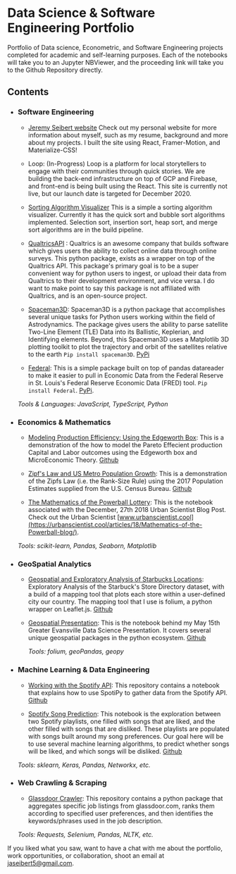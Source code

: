 # Data Science & Software Engineering Portfolio
Portfolio of Data science, Econometric, and Software Engineering projects completed for academic and self-learning purposes. Each of the notebooks will take you to an Jupyter NBViewer, and the proceeding link will take you to the Github Repository directly.

## Contents


- ###  Software Engineering
	- [Jeremy Seibert website](https://www.jeremyseibert.com) Check out my personal website for more information about myself, such as my resume, background and more about my projects. I built the site using React, Framer-Motion, and Materialize-CSS!
	
	- Loop: (In-Progress) Loop is a platform for local storytellers to engage with their communities through quick stories. We are building the back-end infrastructure on top of GCP and Firebase, and front-end is being built using the React. This site is currently not live, but our launch date is targeted for December 2020.
	
	- [Sorting Algorithm Visualizer](https://www.jeremyseibert.com/projects/sorting-visualizer) This is a simple a sorting algorithm visualizer. Currently it has the quick sort and bubble sort algorithms implemented. Selection sort, insertion sort, heap sort, and merge sort algorithms are in the build pipeline. 
	
	- [QualtricsAPI](https://github.com/Jaseibert/QualtricsAPI) : Qualtrics is an awesome company that builds software which gives users the ability to collect online data through online surveys. This python package, exists as a wrapper on top of the Qualtrics API. This package's primary goal is to be a super convenient way for python users to ingest, or upload their data from Qualtrics to their development environment, and vice versa. I do want to make point to say this package is not affiliated with Qualtrics, and is an open-source project.
	
	- [Spaceman3D](https://github.com/Jaseibert/SpaceMan): Spaceman3D is a python package that accomplishes several unique tasks for Python users working within the field of Astrodynamics. The package gives users the ability to parse satellite Two-Line Element (TLE) Data into its Ballistic, Keplerian, and Identifying elements. Beyond, this Spaceman3D uses a Matplotlib 3D plotting toolkit to plot the trajectory and orbit of the satellites relative to the earth `Pip install spaceman3D`. [PyPi](https://pypi.org/project/Spaceman3D/)
	
	 - [Federal](https://github.com/Jaseibert/Federal): This is a simple package built on top of pandas datareader to    make it easier to pull in Economic Data from the Federal Reserve in St. Louis's Federal Reserve Economic Data (FRED) tool. `Pip install Federal`. [PyPi](https://pypi.org/project/Federal/). 


	 
	 _Tools & Languages: JavaScript, TypeScript, Python_ 
	
- ### Economics & Mathematics

  - [Modeling Production Efficiency: Using the Edgeworth Box](https://nbviewer.jupyter.org/github/Jaseibert/Computational-Economics/blob/main/Edgeworth%20Box.ipynb): This is a demonstration of the how to model the Pareto Effecient production Capital and Labor outcomes using the Edgeworth box and MicroEconomic Theory. [Github](https://github.com/Jaseibert/Computational-Economics/blob/main/Edgeworth%20Box.ipynb) 

   - [Zipf's Law and US Metro Population Growth](https://nbviewer.jupyter.org/github/Jaseibert/Zipfs_Law_Population_Growth/blob/master/Notebook.ipynb): This is a demonstration of the Zipfs Law (i.e. the Rank-Size Rule) using the 2017 Population Estimates supplied from the U.S. Census Bureau. [Github](https://github.com/Jaseibert/Zipfs_Law_Population_Growth) 

   - [The Mathematics of the Powerball Lottery](https://github.com/UrbanScientist/1_Mathematical_Understanding_of_Powerball/blob/master/1_Mathematical_Understanding_of_the_Powerball.ipynb): This is the notebook associated with the December, 27th 2018 Urban Scientist Blog Post. Check out the Urban Scientist [www.urbanscientist.cool](https://urbanscientist.cool/articles/18/Mathematics-of-the-Powerball-blog/). 
   
	_Tools: scikit-learn, Pandas, Seaborn, Matplotlib_ 
	
- ### GeoSpatial Analytics

  - [Geospatial and Exploratory Analysis of Starbucks Locations](https://nbviewer.jupyter.org/github/Jaseibert/Starbucks_GeoSpatial_Analysis/blob/master/Notebook.ipynb): Exploratory Analysis of the Starbuck's Store Directory dataset, with a build of a mapping tool that plots each store within a user-defined city our country. The mapping tool that I use is folium, a python wrapper on Leaflet.js. [Github](https://github.com/Jaseibert/Starbucks_GeoSpatial_Analysis) 
  
  - [Geospatial Presentation](https://nbviewer.jupyter.org/github/Jaseibert/GeospatialPresentation/blob/master/Geospatial-Analysis-Intro.ipynb): This is the notebook behind my May 15th Greater Evansville Data Science Presentation. It covers several unique geospatial packages in the python ecosystem. [Github](https://github.com/Jaseibert/GeospatialPresentation) 
 
	_Tools: folium, geoPandas, geopy_

- ###  Machine Learning & Data Engineering
	
	- [Working with the Spotify API](https://nbviewer.jupyter.org/github/Jaseibert/Spotipy_and_Spotify_API/blob/master/Notebook.ipynb): This repository contains a notebook that explains how to use SpotiPy to gather data from the Spotify API. [Github](https://github.com/Jaseibert/Spotipy_and_Spotify_API) 
	
	- [Spotify Song Prediction](https://nbviewer.jupyter.org/github/Jaseibert/Spotify_Song_Predictions/blob/master/Notebook.ipynb): This notebook is the exploration between two Spotify playlists, one filled with songs that are liked, and the other filled with songs that are disliked. These playlists are populated with songs built around my song preferences. Our goal here will be to use several machine learning algorithms, to predict whether songs will be liked, and which songs will be disliked. [Github](https://github.com/Jaseibert/Spotify_Song_Predictions) 

	_Tools: sklearn, Keras, Pandas, Networkx, etc._

- ###  Web Crawling & Scraping
	
	- [Glassdoor Crawler](https://github.com/Jaseibert/Glassdoor_Crawler/): This repository contains a python package that aggregates specific job listings from glassdoor.com, ranks them according to specified user preferences, and then identifies the keywords/phrases used in the job description.
	
	_Tools: Requests, Selenium, Pandas, NLTK, etc._

If you liked what you saw, want to have a chat with me about the portfolio, work opportunities, or collaboration, shoot an email at jaseibert5@gmail.com. 
